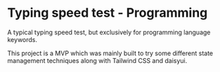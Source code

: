 # Typing speed test - Programming
A typical typing speed test, but exclusively for programming language keywords.

This project is a MVP which was mainly built to try some different state management techniques along with Tailwind CSS and daisyui.
